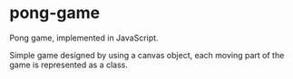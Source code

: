 # pong-game
Pong game, implemented in JavaScript.

Simple game designed by using a canvas object, each moving part of the game is represented as a class.
